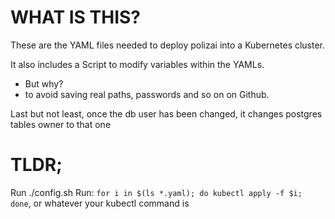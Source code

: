 # WHAT IS THIS?

These are the YAML files needed to deploy polizai into a Kubernetes cluster.

It also includes a Script to modify variables within the YAMLs.
- But why?
- to avoid saving real paths, passwords and so on on Github.

Last but not least, once the db user has been changed, it changes postgres tables owner to that one

# TLDR;
Run ./config.sh
Run:
```for i in $(ls *.yaml); do kubectl apply -f $i; done```, or whatever your kubectl command is
